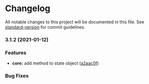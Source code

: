 # Changelog

All notable changes to this project will be documented in this file. See [standard-version](https://github.com/conventional-changelog/standard-version) for commit guidelines.

### 3.1.2 (2021-01-12)


### Features

* **core:** add method to state object ([a2aac0f](https://github.com/simple-html/simple-html/commits/a2aac0fad0504abf571487978766b50c1743a4f0))


### Bug Fixes

